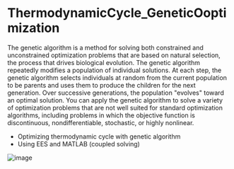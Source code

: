 # ThermodynamicCycle_GeneticOoptimization
The genetic algorithm is a method for solving both constrained and unconstrained optimization  problems that are based on natural selection, the process that drives biological evolution. The genetic algorithm repeatedly modifies a population of individual solutions. At each step, the  genetic algorithm selects individuals at random from the current population to be parents and uses them to produce the children for the next generation. Over successive generations, the  population "evolves" toward an optimal solution. You can apply the genetic algorithm to solve a  variety of optimization problems that are not well suited for standard optimization algorithms,  including problems in which the objective function is discontinuous, nondifferentiable, stochastic, or highly nonlinear.

- Optimizing thermodynamic cycle with genetic algorithm 
- Using EES and MATLAB (coupled solving)

![image](https://user-images.githubusercontent.com/77577542/138663244-503cc11f-a7cc-4e1f-91a4-2c98e020442e.png)

